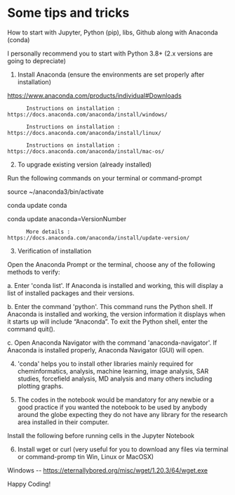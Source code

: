 # Some tips and tricks
How to start with Jupyter, Python (pip), libs, Github along with Anaconda (conda)

I personally recommend you to start with Python 3.8+ (2.x versions are going to depreciate)

1. Install Anaconda (ensure the environments are set properly after installation)
  
  https://www.anaconda.com/products/individual#Downloads
          
          Instructions on installation : https://docs.anaconda.com/anaconda/install/windows/
          
          Instructions on installation : https://docs.anaconda.com/anaconda/install/linux/
          
          Instructions on installation : https://docs.anaconda.com/anaconda/install/mac-os/

2. To upgrade existing version (already installed)
  
  Run the following commands on your terminal or command-prompt
  
  source ~/anaconda3/bin/activate
  
  conda update conda
  
  conda update anaconda=VersionNumber
          
          More details : https://docs.anaconda.com/anaconda/install/update-version/

3. Verification of installation
  
  Open the Anaconda Prompt or the terminal, choose any of the following methods to verify:

  a. Enter 'conda list'. If Anaconda is installed and working, this will display a list of installed packages and their  versions.
  
  b. Enter the command 'python'. This command runs the Python shell. If Anaconda is installed and working, the version information it displays when it starts up will include “Anaconda”. To exit the Python shell, enter the command quit().
  
  c. Open Anaconda Navigator with the command 'anaconda-navigator'. If Anaconda is installed properly, Anaconda Navigator (GUI) will open.

4. 'conda' helps you to install other libraries mainly required for cheminformatics, analysis, machine learning, image analysis, SAR studies, forcefield analysis, MD analysis and many others including plotting graphs.

5. The codes in the notebook would be mandatory for any newbie or a good practice if you wanted the notebook to be used by anybody around the globe expecting they do not have any library for the research area installed in their computer.

Install the following before running cells in the Jupyter Notebook

6. Install wget or curl (very useful for you to download any files via terminal or command-promp tin Win, Linux or MacOSX)

  Windows  --  https://eternallybored.org/misc/wget/1.20.3/64/wget.exe

Happy Coding!
